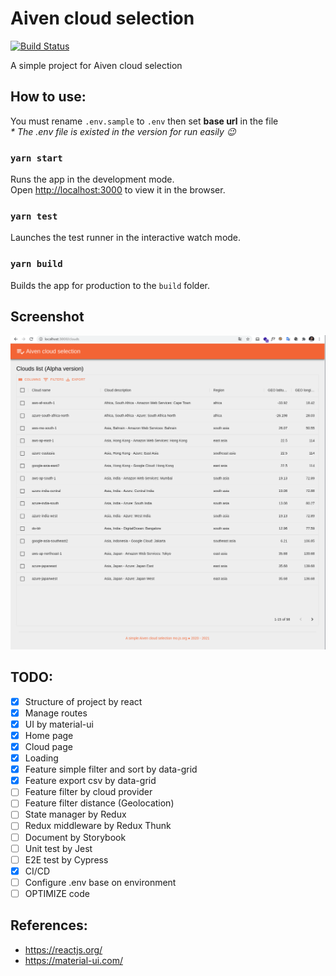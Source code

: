 # Aiven cloud selection 

[![Build Status](https://www.travis-ci.com/mirmousaviii/aiven-cloud-selection.svg?branch=main)](https://www.travis-ci.com/mirmousaviii/aiven-cloud-selection)

A simple project for Aiven cloud selection  

## How to use:

You must rename `.env.sample` to `.env` then set **base url** in the file\
_* The .env file is existed in the version for run easily :wink:_

### `yarn start`

Runs the app in the development mode.\
Open [http://localhost:3000](http://localhost:3000) to view it in the browser.

### `yarn test`

Launches the test runner in the interactive watch mode.

### `yarn build`

Builds the app for production to the `build` folder.

## Screenshot
![](documentation/screenshot/cloud-page-1.png)


## TODO:

- [x] Structure of project by react
- [x] Manage routes
- [x] UI by material-ui
- [x] Home page
- [x] Cloud page
- [x] Loading
- [x] Feature simple filter and sort by data-grid
- [x] Feature export csv by data-grid
- [ ] Feature filter by cloud provider
- [ ] Feature filter distance (Geolocation)
- [ ] State manager by Redux
- [ ] Redux middleware by Redux Thunk
- [ ] Document by Storybook
- [ ] Unit test by Jest
- [ ] E2E test by Cypress
- [x] CI/CD
- [ ] Configure .env base on environment
- [ ] OPTIMIZE code

## References:

- https://reactjs.org/
- https://material-ui.com/
